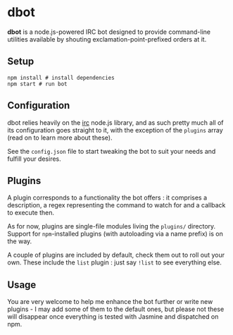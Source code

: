 dbot
====

**dbot** is a node.js-powered IRC bot designed to provide command-line utilities available by shouting exclamation-point-prefixed orders at it.

## Setup

```shell
npm install # install dependencies
npm start # run bot
```

## Configuration

dbot relies heavily on the [irc](https://www.npmjs.org/package/irc) node.js library, and as such pretty much all of its configuration goes straight to it, with the exception of the `plugins` array (read on to learn more about these).

See the `config.json` file to start tweaking the bot to suit your needs and fulfill your desires.

## Plugins

A plugin corresponds to a functionality the bot offers : it comprises a description, a regex representing the command to watch for and a callback to execute then.

As for now, plugins are single-file modules living the `plugins/` directory. Support for `npm`-installed plugins (with autoloading via a name prefix) is on the way.

A couple of plugins are included by default, check them out to roll out your own. These include the `list` plugin : just say `!list` to see everything else.

## Usage

You are very welcome to help me enhance the bot further or write new plugins - I may add some of them to the default ones, but please not these will disappear once everything is tested with Jasmine and dispatched on npm.